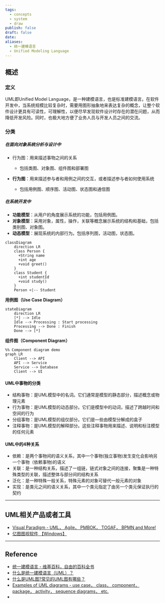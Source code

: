 ```yaml
---
tags:
  - concepts
  - system
  - draw
publish: false
draft: false
date: 
aliases:
  - 统一建模语言
  - Unified Modeling Language
---
```


## 概述
### 定义

UML即Unified Model Language，是一种建模语言，也是标准建模语言。在软件开发中，当系统规模比较复杂时，需要用图形抽象地来表达复杂的概念，让整个软件设计更具有可读性，可理解性，以便尽早发现软件设计时存在的潜在问题，从而降低开发风险。同时，也极大地方便了业务人员与开发人员之间的交流。

### 分类

##### **在面向对象系统分析与设计中**

- 行为图：用来描述事物之间的关系
	- 包括类图、对象图、组件图和部署图

- **行为图**：用来描述参与者和用例之间的交互，或者描述参与者如何使用系统
	- 包括用例图、顺序图、活动图、状态图和通信图

##### **在系统开发中**

- **功能模型**：从用户的角度展示系统的功能，包括用例图。
- **对象模型**：采用对象，属性，操作，关联等概念展示系统的结构和基础，包括类别图、对象图。
- **动态模型**：展现系统的内部行为。包括序列图，活动图，状态图。

```mermaid
classDiagram
    direction LR
    class Person {
      +String name
      +int age
      +void greet()
    }
    class Student {
      +int studentId
      +void study()
    }
    Person <|-- Student
```

**用例图（Use Case Diagram）**

```mermaid
stateDiagram
    direction LR
    [*] --> Idle
    Idle --> Processing : Start processing
    Processing --> Done : Finish
    Done --> [*]
```

**组件图（Component Diagram）**

```mermaid
%% Component diagram demo
graph LR
    Client --> API
    API --> Service
    Service --> Database
    Client --> UI
```


#### UML中事物的分类

- 结构事物：是UML模型中的名词。它们通常是模型的静态部分，描述概念或物理元素
- 行为事物：是UML模型的动态部分。它们是模型中的动词，描述了跨越时间和空间的行为
- 分组事物：是UML模型的组仅部分。它们是—些由模型分解成的盒子
- 注释事物：是UML模型的解释部分。这些注释事物用来描述、说明和标注模型的任何元素

#### UML中的4种关系

- 依赖：是两个事物间的语义关系，其中一个事物(独立事物)发生变化会影响另一个事物（依赖事物)的语义
- 关联：是一种结构关系，描述了一组链，链式对象之间的连接，聚集是一种特殊类型的关联，描述整体与部分间的结构关系
- 泛化：是一种特殊一般关系，特殊元素的对象可替代一般元素的对象
- 实现：是类元之间的语义关系，其中一个类元指定了由另一个类元保证执行的契约

***
## UML相关产品或者工具

- [Visual Paradigm - UML， Agile， PMBOK， TOGAF， BPMN and More!](https://www.visual-paradigm.com/features/)
- [亿图图视软件 【Windows】](https://cc-download.edrawsoft.cn/edraw-max_cn_full8635.exe?_gl=1*knowmn*_gcl_au*MTUxMTMyNDQ1Mi4xNzI4ODg0OTE1*_ga*NTI5ODg3NjI1LjE3Mjg4ODQ5MTU.*_ga_24WTSJBD5B*MTcyODg4NDkxNC4xLjEuMTcyODg4NTQ5MC42MC4wLjE1MTUyNTE3OTA.)

***
## Reference

- [统一建模语言 - 维基百科，自由的百科全书](https://zh.wikipedia.org/zh-cn/%E7%BB%9F%E4%B8%80%E5%BB%BA%E6%A8%A1%E8%AF%AD%E8%A8%80)
- [什么是统一建模语言（UML）？](https://www.visual-paradigm.com/cn/guide/uml-unified-modeling-language/what-is-uml/)
- [什么是UML图?常见的UML图有哪些？](https://www.edrawsoft.cn/uml-diagram-introduction/)
- [Examples of UML diagrams - use case， class， component， package， activity， sequence diagrams， etc.](https://www.uml-diagrams.org/index-examples.html)
- 


